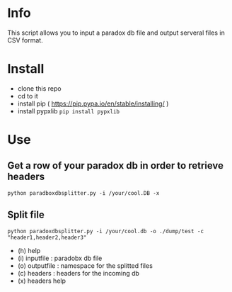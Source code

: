 # Info

This script allows you to input a paradox db file and output serveral files in CSV format. 

# Install

- clone this repo
- cd to it
- install pip ( https://pip.pypa.io/en/stable/installing/ )
- install pypxlib ```pip install pypxlib```

# Use

## Get a row of your paradox db in order to retrieve headers

```python paradboxdbsplitter.py -i /your/cool.DB -x```

## Split file

```python paradoxdbsplitter.py -i /your/cool.db -o ./dump/test -c "header1,header2,header3"```

- (h) help
- (i) inputfile : paradobx db file
- (o) outputfile : namespace for the splitted files
- (c) headers : headers for the incoming db
- (x) headers help
